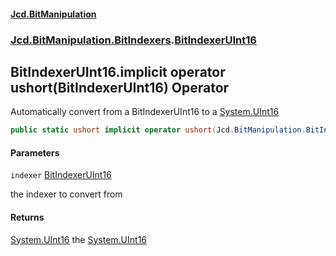 #### [Jcd.BitManipulation](index.md 'index')
### [Jcd.BitManipulation.BitIndexers](Jcd.BitManipulation.BitIndexers.md 'Jcd.BitManipulation.BitIndexers').[BitIndexerUInt16](Jcd.BitManipulation.BitIndexers.BitIndexerUInt16.md 'Jcd.BitManipulation.BitIndexers.BitIndexerUInt16')

## BitIndexerUInt16.implicit operator ushort(BitIndexerUInt16) Operator

Automatically convert from a BitIndexerUInt16 to
a [System.UInt16](https://docs.microsoft.com/en-us/dotnet/api/System.UInt16 'System.UInt16')

```csharp
public static ushort implicit operator ushort(Jcd.BitManipulation.BitIndexers.BitIndexerUInt16 indexer);
```
#### Parameters

<a name='Jcd.BitManipulation.BitIndexers.BitIndexerUInt16.op_Implicitushort(Jcd.BitManipulation.BitIndexers.BitIndexerUInt16).indexer'></a>

`indexer` [BitIndexerUInt16](Jcd.BitManipulation.BitIndexers.BitIndexerUInt16.md 'Jcd.BitManipulation.BitIndexers.BitIndexerUInt16')

the indexer to convert from

#### Returns

[System.UInt16](https://docs.microsoft.com/en-us/dotnet/api/System.UInt16 'System.UInt16')
the [System.UInt16](https://docs.microsoft.com/en-us/dotnet/api/System.UInt16 'System.UInt16')